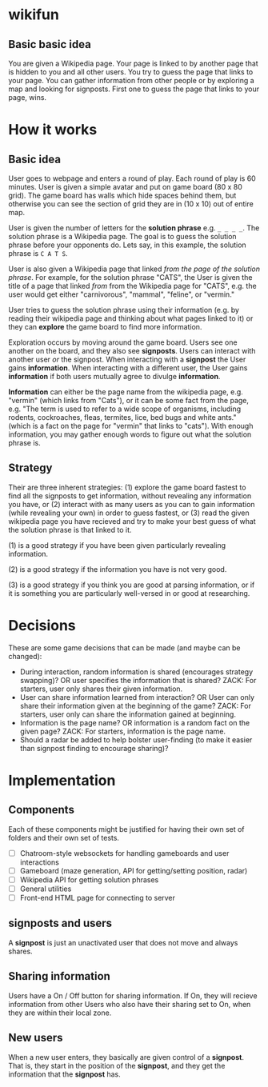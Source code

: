 # wikifun

## Basic basic idea

You are given a Wikipedia page. Your page is linked to by another page that is hidden to you and all other users. You try to guess the page that links to your page. You can gather information from other people or by exploring a map and looking for signposts. First one to guess the page that links to your page, wins.

# How it works

## Basic idea

User goes to webpage and enters a round of play. Each round of play is 60 minutes. User is given a simple avatar and put on game board (80 x 80 grid). The game board has walls which hide spaces behind them, but otherwise you can see the section of grid they are in (10 x 10) out of entire map.

User is given the number of letters for the **solution phrase** e.g. `_ _ _ _`. The solution phrase is a Wikipedia page. The goal is to guess the solution phrase before your opponents do. Lets say, in this example, the solution phrase is `C A T S`.

User is also given a Wikipedia page that linked *from the page of the solution phrase*. For example, for the solution phrase "CATS", the User is given the title of a page that linked *from* from the Wikipedia page for "CATS", e.g. the user would get either "carnivorous", "mammal", "feline", or "vermin." 

User tries to guess the solution phrase using their information (e.g. by reading their wikipedia page and thinking about what pages linked to it) or they can **explore** the game board to find more information. 

Exploration occurs by moving around the game board. Users see one another on the board, and they also see **signposts**. Users can interact with another user *or* the signpost. When interacting with a **signpost** the User gains **information**. When interacting with a different user, the User gains **information** if both users mutually agree to divulge **information**.

**Information** can either be the page name from the wikipedia page, e.g. "vermin" (which links from "Cats"), or it can be some fact from the page, e.g. "The term is used to refer to a wide scope of organisms, including rodents, cockroaches, fleas, termites, lice, bed bugs and white ants." (which is a fact on the page for "vermin" that links to "cats"). With enough information, you may gather enough words to figure out what the solution phrase is.

## Strategy

Their are three inherent strategies: (1) explore the game board fastest to find all the signposts to get information, without revealing any information you have, or (2) interact with as many users as you can to gain information (while revealing your own) in order to guess fastest, or (3) read the given wikipedia page you have recieved and try to make your best guess of what the solution phrase is that linked to it.

(1) is a good strategy if you have been given particularly revealing information.

(2) is a good strategy if the information you have is not very good. 

(3) is a good strategy if you think you are good at parsing information, or if it is something you are particularly well-versed in or good at researching.

# Decisions

These are some game decisions that can be made (and maybe can be changed):

- During interaction, random information is shared (encourages strategy swapping)? OR user specifies the information that is shared? ZACK: For starters, user only shares their given information.
- User can share information learned from interaction? OR User can only share their information given at the beginning of the game? ZACK: For starters, user only can share the information gained at beginning.
- Information is the page name? OR information is a random fact on the given page? ZACK: For starters, information is the page name.
- Should a radar be added to help bolster user-finding (to make it easier than signpost finding to encourage sharing)?

# Implementation

## Components 

Each of these components might be justified for having their own set of folders and their own set of tests.

- [ ] Chatroom-style websockets for handling gameboards and user interactions
- [ ] Gameboard (maze generation, API for getting/setting position, radar)
- [ ] Wikipedia API for getting solution phrases
- [ ] General utilities
- [ ] Front-end HTML page for connecting to server

## **signposts** and **users**

A **signpost** is just an unactivated user that does not move and always shares.

## Sharing information

Users have a On / Off button for sharing information. If On, they will recieve information from other Users who also have their sharing set to On, when they are within their local zone.

## New users

When a new user enters, they basically are given control of a **signpost**. That is, they start in the position of the **signpost**, and they get the information that the **signpost** has.


